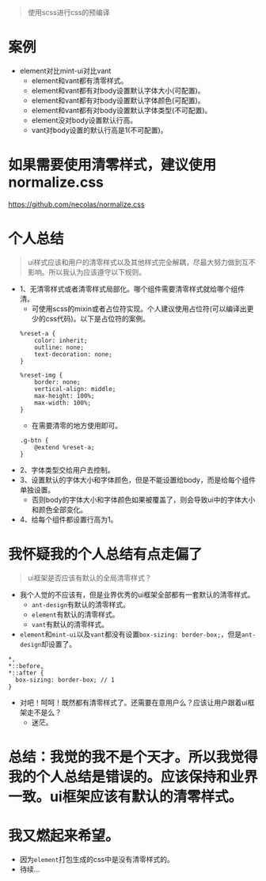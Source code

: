 > 使用scss进行css的预编译

# 案例
* element对比mint-ui对比vant
    - element和vant都有清零样式。
    - element和vant都有对body设置默认字体大小(可配置)。
    - element和vant都有对body设置默认字体颜色(可配置)。
    - element和vant都有对body设置默认字体类型(不可配置)。
    - element没对body设置默认行高。
    - vant对body设置的默认行高是1(不可配置)。
    
# 如果需要使用清零样式，建议使用normalize.css
https://github.com/necolas/normalize.css

# 个人总结
> ui样式应该和用户的清零样式以及其他样式完全解耦，尽最大努力做到互不影响。所以我认为应该遵守以下规则。
* 1、无清零样式或者清零样式局部化。哪个组件需要清零样式就给哪个组件清。
    - 可使用scss的mixin或者占位符实现。个人建议使用占位符(可以编译出更少的css代码)。以下是占位符的案例。
    ```
    %reset-a {
        color: inherit;
        outline: none;
        text-decoration: none;
    }
    
    %reset-img {
        border: none;
        vertical-align: middle;
        max-height: 100%;
        max-width: 100%;
    }
    ```
    - 在需要清零的地方使用即可。
    ```
    .g-btn {
        @extend %reset-a;
    }
    ```
* 2、字体类型交给用户去控制。
* 3、设置默认的字体大小和字体颜色，但是不能设置给body，而是给每个组件单独设置。
    - 否则body的字体大小和字体颜色如果被覆盖了，则会导致ui中的字体大小和颜色全部变化。
* 4、给每个组件都设置行高为1。

# 我怀疑我的个人总结有点走偏了
> ui框架是否应该有默认的全局清零样式？
* 我个人觉的不应该有，但是业界优秀的ui框架全部都有一套默认的清零样式。
    - ```ant-design```有默认的清零样式。
    - ```element```有默认的清零样式。
    - ```vant```有默认的清零样式。
* ```element```和```mint-ui```以及```vant```都没有设置```box-sizing: border-box;```，但是```ant-design```却设置了。
```
*,
*::before,
*::after {
  box-sizing: border-box; // 1
}
```
* 对吧！呵呵！既然都有清零样式了。还需要在意用户么？应该让用户跟着ui框架走不是么？
    - 迷茫。
    
# 总结：我觉的我不是个天才。所以我觉得我的个人总结是错误的。应该保持和业界一致。ui框架应该有默认的清零样式。

# 我又燃起来希望。
* 因为```element```打包生成的css中是没有清零样式的。
* 待续...
